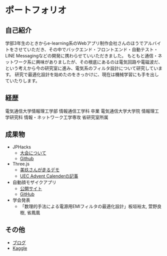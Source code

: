 # ポートフォリオ
## 自己紹介
学部3年生のときからe-learning系のWebアプリ制作会社さんのほうでアルバイトをさせていただき、その中でバックエンド・フロントエンド・自動テスト・LINE Messagingなどの開発に携わらせていいただきました。
もともと通信・ネットワーク系に興味がありましたが、その根底にあるのは電気回路や電磁波だ、という考えから今の研究室に進み、電気系のフィルタ設計について研究しています。
研究で最適化設計を始めたのをきっかけに、現在は機械学習にも手を出していたりします。

## 経歴
電気通信大学情報理工学部 情報通信工学科 卒業
電気通信大学大学院 情報理工学研究科 情報・ネットワーク工学専攻 省研究室所属

## 成果物
- JPHacks
	- [大会について]()
	- [Github]()
- Three.js
	- [美玖さんが走るデモ]()
	- [UEC Advent Calenderの記事]()
- 自動顔モザイクアプリ
	- [公開サイト]()
	- [GitHub]()
- 学会発表
	- 「数理的手法による電源用EMIフィルタの最適化設計」板垣裕太, 萱野良樹, 省鳳凰

## その他
- [ブログ]()
- [Kaggle]()

